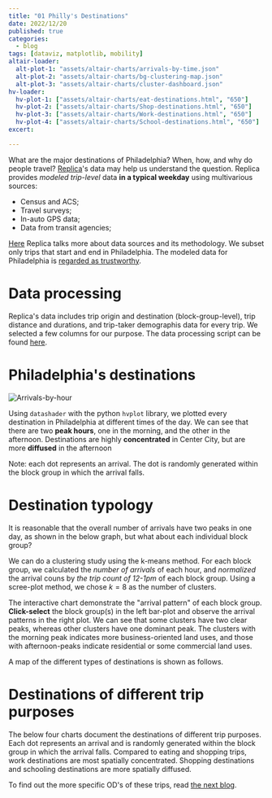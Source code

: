 ```yaml
---
title: "01 Philly's Destinations"
date: 2022/12/20
published: true
categories:
  - blog
tags: [dataviz, matplotlib, mobility]
altair-loader:
  alt-plot-1: "assets/altair-charts/arrivals-by-time.json"
  alt-plot-2: "assets/altair-charts/bg-clustering-map.json"
  alt-plot-3: "assets/altair-charts/cluster-dashboard.json"
hv-loader:
  hv-plot-1: ["assets/altair-charts/eat-destinations.html", "650"]
  hv-plot-2: ["assets/altair-charts/Shop-destinations.html", "650"]
  hv-plot-3: ["assets/altair-charts/Work-destinations.html", "650"]
  hv-plot-4: ["assets/altair-charts/School-destinations.html", "650"]
excert:

---
```


What are the major destinations of Philadelphia? When, how, and why do people travel? [Replica](https://studio.replicahq.com/)'s data may help us understand the question. Replica provides *modeled* *trip-level* data **in a typical weekday** using multivarious sources:

- Census and ACS;
- Travel surveys;
- In-auto GPS data;
- Data from transit agencies;

[Here](http://help.replicahq.com/en/articles/6625924-north-atlantic-fall-2021-release-notes) Replica talks more about data sources and its methodology. We subset only trips that start and end in Philadelphia. The modeled data for Philadelphia is [regarded as trustworthy](http://help.replicahq.com/en/articles/4000393-replica-places-certainty-indicators-overview).

# Data processing

Replica's data includes trip origin and destination (block-group-level), trip distance and durations, and trip-taker demographis data for every trip. We selected a few columns for our purpose. The data processing script can be found [here](https://github.com/MUSA-550-Fall-2022/final-project-mobile_philly/blob/main/notebooks/data-preprocessing.py).

# Philadelphia's destinations

![Arrivals-by-hour](../../assets/gif/destination-by-hour.gif)

Using `datashader` with the python `hvplot` library, we plotted every destination in Philadelphia at different times of the day. We can see that there are two **peak hours**, one in the morning, and the other in the afternoon. Destinations are highly **concentrated** in Center City, but are more **diffused** in the afternoon

Note: each dot represents an arrival. The dot is randomly generated within the block group in which the arrival falls.

# Destination typology

It is reasonable that the overall number of arrivals have two peaks in one day, as shown in the below graph, but what about each individual block group? 

<div id="alt-plot-1"></div>

We can do a clustering study using the k-means method. For each block group, we calculated the *number of arrivals* of each hour, and *normalized* the arrival couns by *the trip count of 12-1pm* of each block group. Using a scree-plot method, we chose $k=8$ as the number of clusters.

<div id="alt-plot-3"></div>

The interactive chart demonstrate the "arrival pattern" of each block group. **Click-select** the block group(s) in the left bar-plot and observe the arrival patterns in the right plot. We can see that some clusters have two clear peaks, whereas other clusters have one dominant peak. The clusters with the morning peak indicates more business-oriented land uses, and those with afternoon-peaks indicate residential or some commercial land uses.

A map of the different types of destinations is shown as follows.

<div id="alt-plot-2"></div>

# Destinations of different trip purposes

The below four charts document the destinations of different trip purposes. Each dot represents an arrival and is randomly generated within the block group in which the arrival falls. Compared to eating and shopping trips, work destinations are most spatially concentrated. Shopping destinations and schooling destinations are more spatially diffused.

<div id="hv-plot-1"></div>
<div id="hv-plot-2"></div>
<div id="hv-plot-3"></div>
<div id="hv-plot-4"></div>

To find out the more specific OD's of these trips, read [the next blog](https://leejere.github.io/mobile-philly/2-trip-netflows/).
